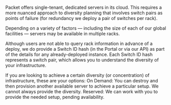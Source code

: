 <!--<meta>
{
    "title":"Rack Level Diversity",
    "description":"Learn more about Rack Level Diversity.",
    "tag":["Rack Level Diversity"]
}
</meta>-->

Packet offers single-tenant, dedicated servers in its cloud. This requires a more nuanced approach to diversity planning that involves switch pairs as points of failure (for redundancy we deploy a pair of switches per rack).

Depending on a variety of factors — including the size of each of our global facilities — servers may be available in multiple racks.

Although users are not able to query rack information in advance of a deploy, we do provide a Switch ID hash (in the Portal or via our API) as part of the details for any already-deployed instance. Each Switch ID hash represents a switch pair, which allows you to understand the diversity of your infrastructure. 

If you are looking to achieve a certain diversity (or concentration) of infrastructure, these are your options:
On Demand: You can destroy and then provision another available server to achieve a particular setup. We cannot always provide the diversity.
Reserved: We can work with you to provide the needed setup, pending availability.



